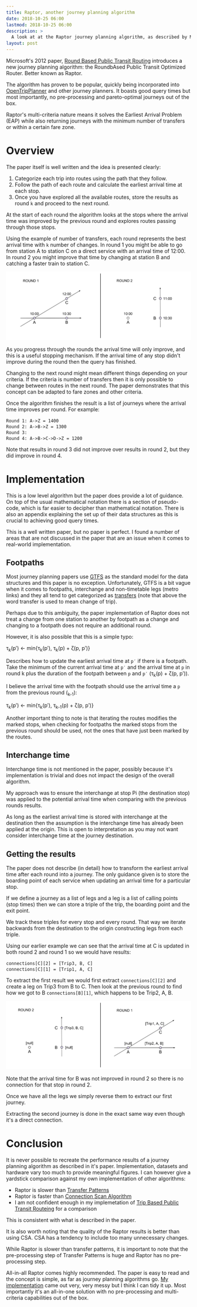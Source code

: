 ```yaml
---
title: Raptor, another journey planning algorithm
date: 2018-10-25 06:00
lastmod: 2018-10-25 06:00
description: >
  A look at at the Raptor journey planning algorithm, as described by Microsoft's paper: Round Based Public Transit Routing.
layout: post
---
```


Microsoft's 2012 paper, [Round Based Public Transit Routing](https://www.microsoft.com/en-us/research/wp-content/uploads/2012/01/raptor_alenex.pdf) introduces a new journey planning algorithm: the RoundbAsed
Public Transit Optimized Router. Better known as Raptor.

The algorithm has proven to be popular, quickly being incorporated into [OpenTripPlanner](https://groups.google.com/d/msg/opentripplanner-dev/R8g9I1kId_4/mc8y0y1ZAwAJ) and other journey planners. It boasts good query times but most importantly, no pre-processing and pareto-optimal journeys out of the box.

Raptor's multi-criteria nature means it solves the Earliest Arrival Problem (EAP) while also returning journeys with the minimum number of transfers or within a certain fare zone.

# Overview

The paper itself is well written and the idea is presented clearly:

1. Categorize each trip into routes using the path that they follow.
2. Follow the path of each route and calculate the earliest arrival time at each stop.
3. Once you have explored all the available routes, store the results as round `k` and proceed to the next round.

At the start of each round the algorithm looks at the stops where the arrival time was improved by the previous round and explores routes passing through those stops.

Using the example of number of transfers, each round represents the best arrival time with `k` number of changes. In round 1 you might be able to go from station A to station C on a direct service with an arrival time of 12:00. In round 2 you might improve that time by changing at station B and catching a faster train to station C.

![raptor-rounds](/asset/img/raptor-journey-planning-algorithm/rounds.svg)

As you progress through the rounds the arrival time will only improve, and this is a useful stopping mechanism. If the arrival time of any stop didn't improve during the round then the query has finished.

Changing to the next round might mean different things depending on your criteria. If the criteria is number of transfers then it is only possible to change between routes in the next round. The paper demonstrates that this concept can be adapted to fare zones and other criteria.

Once the algorithm finishes the result is a list of journeys where the arrival time improves per round. For example:

```
Round 1: A->Z = 1400
Round 2: A->B->Z = 1300
Round 3:
Round 4: A->B->C->D->Z = 1200
```

Note that results in round 3 did not improve over results in round 2, but they did improve in round 4.

# Implementation

This is a low level algorithm but the paper does provide a lot of guidance. On top of the usual mathematical notation there is a section of pseudo-code, which is far easier to decipher than mathematical notation. There is also an appendix explaining the set up of their data structures as this is crucial to achieving good query times.

This is a well written paper, but no paper is perfect. I found a number of areas that are not discussed in the paper that are an issue when it comes to real-world implementation.

## Footpaths

Most journey planning papers use [GTFS](https://developers.google.com/transit/gtfs/) as the standard model for the data structures and this paper is no exception. Unfortunately, GTFS is a bit vague when it comes to footpaths, interchange and non-timetable legs (metro links) and they all tend to get categorized as [transfers](https://developers.google.com/transit/gtfs/reference/#transferstxt) (note that above the word transfer is used to mean change of trip).

Perhaps due to this ambiguity, the paper implementation of Raptor does not treat a change from one station to another by footpath as a change and changing to a footpath does not require an additional round.

However, it is also possible that this is a simple typo:

τ<sub>k</sub>(p′) ← min{τ<sub>k</sub>(p′), τ<sub>k</sub>(p) + ζ(p, p′)}

Describes how to update the earliest arrival time at `p′` if there is a footpath. Take the minimum of the current arrival time at `p′` and the arrival time at `p` in round k plus the duration of the footpath between `p` and `p′` (τ<sub>k</sub>(p) + ζ(p, p′)).

I believe the arrival time with the footpath should use the arrival time a `p` from the previous round (<sub>k-1</sub>):

τ<sub>k</sub>(p′) ← min{τ<sub>k</sub>(p′), τ<sub>k-1</sub>(p) + ζ(p, p′)}

Another important thing to note is that iterating the routes modifies the marked stops, when checking for footpaths the marked stops from the previous round should be used, not the ones that have just been marked by the routes.

## Interchange time

Interchange time is not mentioned in the paper, possibly because it's implementation is trivial and does not impact the design of the overall algorithm.

My approach was to ensure the interchange at stop Pi (the destination stop) was applied to the potential arrival time when comparing with the previous rounds results.

As long as the earliest arrival time is stored with interchange at the destination then the assumption is the interchange time has already been applied at the origin. This is open to interpretation as you may not want consider interchange time at the journey destination.

## Getting the results

The paper does not describe (in detail) how to transform the earliest arrival time after each round into a journey. The only guidance given is to store the boarding point of each service when updating an arrival time for a particular stop.

If we define a journey as a list of legs and a leg is a list of calling points (stop times) then we can store a triple of the trip, the boarding point and the exit point.

We track these triples for every stop and every round. That way we iterate backwards from the destination to the origin constructing legs from each triple.

Using our earlier example we can see that the arrival time at C is updated in both round 2 and round 1 so we would have results:

```
connections[C][2] = [Trip3, B, C]
connections[C][1] = [Trip1, A, C]
```

To extract the first result we would first extract `connections[C][2]` and create a leg on Trip3 from B to C. Then look at the previous round to find how we got to B  `connections[B][1]`, which happens to be Trip2, A, B.

![raptor-results](/asset/img/raptor-journey-planning-algorithm/results.svg)

Note that the arrival time for B was not improved in round 2 so there is no connection for that stop in round 2.

Once we have all the legs we simply reverse them to extract our first journey.

Extracting the second journey is done in the exact same way even though it's a direct connection.

# Conclusion

It is never possible to recreate the performance results of a journey planning algorithm as described in it's paper. Implementation, datasets and hardware vary too much to provide meaningful figures. I can however give a yardstick comparison against my own implementation of other algorithms:

- Raptor is slower than [Transfer Patterns](https://ad.informatik.uni-freiburg.de/files/transferpatterns.pdf)
- Raptor is faster than [Connection Scan Algorithm](https://arxiv.org/pdf/1703.05997.pdf)
- I am not confident enough in my implemetation of [Trip Based Public Transit Routeing](https://arxiv.org/pdf/1504.07149.pdf) for a comparison

This is consistent with what is described in the paper.

It is also worth noting that the quality of the Raptor results is better than using CSA. CSA has a tendency to include too many unnecessary changes.

While Raptor is slower than transfer patterns, it is important to note that the pre-processing step of Transfer Patterns is huge and Raptor has no pre-processing step.

All-in-all Raptor comes highly recommended. The paper is easy to read and the concept is simple, as far as journey planning algorithms go. [My implementation](https://github.com/planarnetwork/raptor/tree/0.1.x) came out very, very messy but I think I can tidy it up. Most importantly it's an all-in-one solution with no pre-processing and multi-criteria capabilities out of the box.
